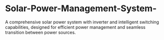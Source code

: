 # Solar-Power-Management-System-
A comprehensive solar power system with inverter and intelligent switching capabilities, designed for efficient power management and seamless transition between power sources.
